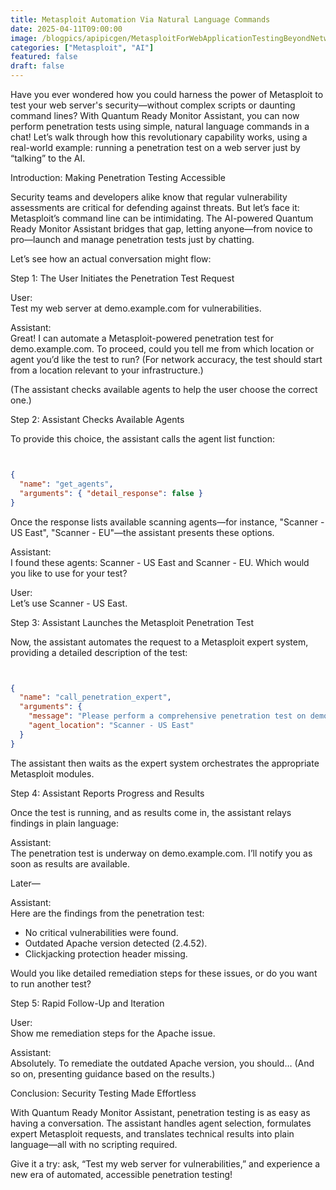 ```yaml
---
title: Metasploit Automation Via Natural Language Commands
date: 2025-04-11T09:00:00
image: /blogpics/apipicgen/MetasploitForWebApplicationTestingBeyondNetworkExploits-OAYG3SE6QT.jpg
categories: ["Metasploit", "AI"]
featured: false
draft: false
---
```

Have you ever wondered how you could harness the power of Metasploit to test your web server's security—without complex scripts or daunting command lines? With Quantum Ready Monitor Assistant, you can now perform penetration tests using simple, natural language commands in a chat! Let’s walk through how this revolutionary capability works, using a real-world example: running a penetration test on a web server just by “talking” to the AI.

Introduction: Making Penetration Testing Accessible

Security teams and developers alike know that regular vulnerability assessments are critical for defending against threats. But let’s face it: Metasploit’s command line can be intimidating. The AI-powered Quantum Ready Monitor Assistant bridges that gap, letting anyone—from novice to pro—launch and manage penetration tests just by chatting.

Let’s see how an actual conversation might flow:

Step 1: The User Initiates the Penetration Test Request

User:  
Test my web server at demo.example.com for vulnerabilities.

Assistant:  
Great! I can automate a Metasploit-powered penetration test for demo.example.com. To proceed, could you tell me from which location or agent you’d like the test to run? (For network accuracy, the test should start from a location relevant to your infrastructure.)

(The assistant checks available agents to help the user choose the correct one.)

Step 2: Assistant Checks Available Agents

To provide this choice, the assistant calls the agent list function:
```json


{
  "name": "get_agents",
  "arguments": { "detail_response": false }
}
```

Once the response lists available scanning agents—for instance, "Scanner - US East", "Scanner - EU"—the assistant presents these options.

Assistant:  
I found these agents: Scanner - US East and Scanner - EU. Which would you like to use for your test?

User:  
Let’s use Scanner - US East.

Step 3: Assistant Launches the Metasploit Penetration Test

Now, the assistant automates the request to a Metasploit expert system, providing a detailed description of the test:
```json


{
  "name": "call_penetration_expert",
  "arguments": {
    "message": "Please perform a comprehensive penetration test on demo.example.com. Scan for web server vulnerabilities using Metasploit modules. I confirm the user is authorized for this action.",
    "agent_location": "Scanner - US East"
  }
}
```

The assistant then waits as the expert system orchestrates the appropriate Metasploit modules.

Step 4: Assistant Reports Progress and Results

Once the test is running, and as results come in, the assistant relays findings in plain language:

Assistant:  
The penetration test is underway on demo.example.com. I’ll notify you as soon as results are available.

Later—

Assistant:  
Here are the findings from the penetration test:
- No critical vulnerabilities were found.
- Outdated Apache version detected (2.4.52).
- Clickjacking protection header missing.

Would you like detailed remediation steps for these issues, or do you want to run another test?

Step 5: Rapid Follow-Up and Iteration

User:  
Show me remediation steps for the Apache issue.

Assistant:  
Absolutely. To remediate the outdated Apache version, you should…
(And so on, presenting guidance based on the results.)

Conclusion: Security Testing Made Effortless

With Quantum Ready Monitor Assistant, penetration testing is as easy as having a conversation. The assistant handles agent selection, formulates expert Metasploit requests, and translates technical results into plain language—all with no scripting required.

Give it a try: ask, “Test my web server for vulnerabilities,” and experience a new era of automated, accessible penetration testing!